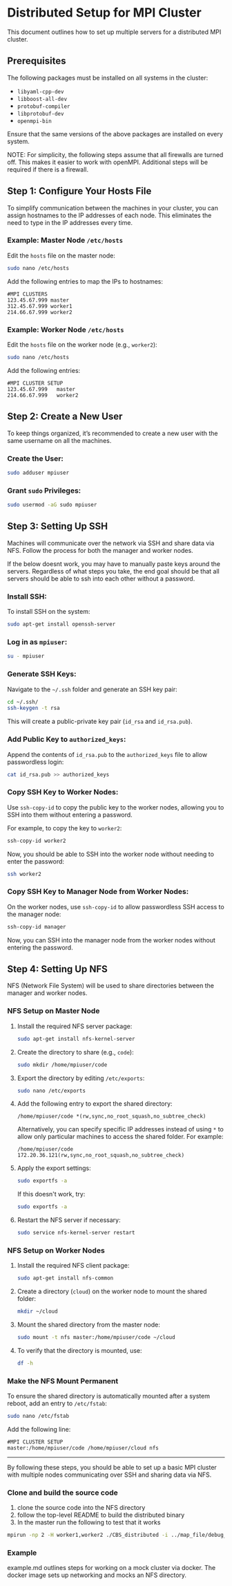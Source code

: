 # Distributed Setup for MPI Cluster

This document outlines how to set up multiple servers for a distributed MPI cluster.

## Prerequisites

The following packages must be installed on all systems in the cluster:

- `libyaml-cpp-dev`
- `libboost-all-dev`
- `protobuf-compiler`
- `libprotobuf-dev`
- `openmpi-bin`

Ensure that the same versions of the above packages are installed on every system.

NOTE: For simplicity, the following steps assume that all firewalls are turned off. This makes it easier to work with openMPI. Additional steps will be required if there is a firewall.

## Step 1: Configure Your Hosts File

To simplify communication between the machines in your cluster, you can assign hostnames to the IP addresses of each node. This eliminates the need to type in the IP addresses every time.

### Example: Master Node `/etc/hosts`

Edit the `hosts` file on the master node:

```bash
sudo nano /etc/hosts
```

Add the following entries to map the IPs to hostnames:

```plaintext
#MPI CLUSTERS
123.45.67.999 master
312.45.67.999 worker1
214.66.67.999 worker2
```

### Example: Worker Node `/etc/hosts`

Edit the `hosts` file on the worker node (e.g., `worker2`):

```bash
sudo nano /etc/hosts
```

Add the following entries:

```plaintext
#MPI CLUSTER SETUP
123.45.67.999   master
214.66.67.999   worker2
```

## Step 2: Create a New User

To keep things organized, it’s recommended to create a new user with the same username on all the machines.

### Create the User:

```bash
sudo adduser mpiuser
```

### Grant `sudo` Privileges:

```bash
sudo usermod -aG sudo mpiuser
```

## Step 3: Setting Up SSH

Machines will communicate over the network via SSH and share data via NFS. Follow the process for both the manager and worker nodes.

If the below doesnt work, you may have to manually paste keys around the servers. Regardless of what steps you take, the end goal should be that all servers should be able to ssh into each other without a password.

### Install SSH:

To install SSH on the system:

```bash
sudo apt-get install openssh-server
```

### Log in as `mpiuser`:

```bash
su - mpiuser
```

### Generate SSH Keys:

Navigate to the `~/.ssh` folder and generate an SSH key pair:

```bash
cd ~/.ssh/
ssh-keygen -t rsa
```

This will create a public-private key pair (`id_rsa` and `id_rsa.pub`).

### Add Public Key to `authorized_keys`:

Append the contents of `id_rsa.pub` to the `authorized_keys` file to allow passwordless login:

```bash
cat id_rsa.pub >> authorized_keys
```

### Copy SSH Key to Worker Nodes:

Use `ssh-copy-id` to copy the public key to the worker nodes, allowing you to SSH into them without entering a password.

For example, to copy the key to `worker2`:

```bash
ssh-copy-id worker2
```

Now, you should be able to SSH into the worker node without needing to enter the password:

```bash
ssh worker2
```

### Copy SSH Key to Manager Node from Worker Nodes:

On the worker nodes, use `ssh-copy-id` to allow passwordless SSH access to the manager node:

```bash
ssh-copy-id manager
```

Now, you can SSH into the manager node from the worker nodes without entering the password. 


## Step 4: Setting Up NFS

NFS (Network File System) will be used to share directories between the manager and worker nodes. 

### NFS Setup on Master Node

1. Install the required NFS server package:

   ```bash
   sudo apt-get install nfs-kernel-server
   ```

2. Create the directory to share (e.g., `code`):

   ```bash
   sudo mkdir /home/mpiuser/code
   ```

3. Export the directory by editing `/etc/exports`:

   ```bash
   sudo nano /etc/exports
   ```

4. Add the following entry to export the shared directory:

   ```plaintext
   /home/mpiuser/code *(rw,sync,no_root_squash,no_subtree_check)
   ```

   Alternatively, you can specify specific IP addresses instead of using `*` to allow only particular machines to access the shared folder. For example:

   ```plaintext
   /home/mpiuser/code 172.20.36.121(rw,sync,no_root_squash,no_subtree_check)
   ```

5. Apply the export settings:

   ```bash
   sudo exportfs -a
   ```

   If this doesn't work, try:

   ```bash
   sudo exportfs -a
   ```

6. Restart the NFS server if necessary:

   ```bash
   sudo service nfs-kernel-server restart
   ```

### NFS Setup on Worker Nodes

1. Install the required NFS client package:

   ```bash
   sudo apt-get install nfs-common
   ```

2. Create a directory (`cloud`) on the worker node to mount the shared folder:

   ```bash
   mkdir ~/cloud
   ```

3. Mount the shared directory from the master node:

   ```bash
   sudo mount -t nfs master:/home/mpiuser/code ~/cloud
   ```

4. To verify that the directory is mounted, use:

   ```bash
   df -h
   ```

### Make the NFS Mount Permanent

To ensure the shared directory is automatically mounted after a system reboot, add an entry to `/etc/fstab`:

```bash
sudo nano /etc/fstab
```

Add the following line:

```plaintext
#MPI CLUSTER SETUP
master:/home/mpiuser/code /home/mpiuser/cloud nfs
```

---

By following these steps, you should be able to set up a basic MPI cluster with multiple nodes communicating over SSH and sharing data via NFS.

### Clone and build the source code
1. clone the source code into the NFS directory 
2. follow the top-level README to build the distributed binary 
3. In the master run the following to test that it works
   
```bash
mpirun -np 2 -H worker1,worker2 ./CBS_distributed -i ../map_file/debug_cbs_data.yaml -o ../outputs/output.yaml
```


### Example
example.md outlines steps for working on a mock cluster via docker. The docker image sets up networking and mocks an NFS directory.